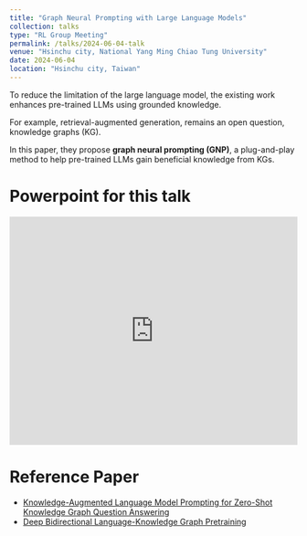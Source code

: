 ```yaml
---
title: "Graph Neural Prompting with Large Language Models"
collection: talks
type: "RL Group Meeting"
permalink: /talks/2024-06-04-talk
venue: "Hsinchu city, National Yang Ming Chiao Tung University"
date: 2024-06-04
location: "Hsinchu city, Taiwan"
---
```


To reduce the limitation of the large language model, the existing work enhances pre-trained LLMs using grounded knowledge.

For example, retrieval-augmented generation, remains an open question, knowledge graphs (KG).

In this paper, they propose **graph neural prompting (GNP)**, a plug-and-play method to help pre-trained LLMs gain beneficial knowledge from KGs.

Powerpoint for this talk
=====
<iframe src="https://www.slideshare.net/slideshow/embed_code/key/M5vwZpPEfMpwnO?hostedIn=slideshare&page=upload" width="100%" height="400" frameborder="0" marginwidth="0" marginheight="0" scrolling="no"></iframe>

Reference Paper
=====
- [Knowledge-Augmented Language Model Prompting for Zero-Shot Knowledge Graph Question Answering](https://aclanthology.org/2023.nlrse-1.7/)
- [Deep Bidirectional Language-Knowledge Graph Pretraining](https://papers.nips.cc/paper_files/paper/2022/hash/f224f056694bcfe465c5d84579785761-Abstract-Conference.html)
